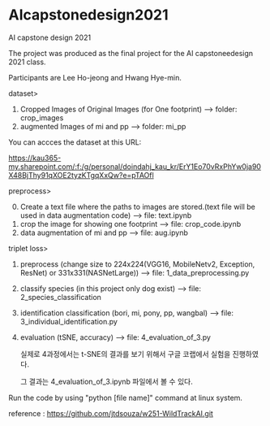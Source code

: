 # AIcapstonedesign2021
AI capstone design 2021

The project was produced as the final project for the AI capstoneedesign 2021 class.

Participants are Lee Ho-jeong and Hwang Hye-min.

dataset>
  1. Cropped Images of Original Images (for One footprint) --> folder: crop_images
  2. augmented Images of mi and pp --> folder: mi_pp

You can accces the dataset at this URL:

https://kau365-my.sharepoint.com/:f:/g/personal/doindahj_kau_kr/ErY1Eo70vRxPhYw0ja90X48BjThy91qXOE2tyzKTgqXxQw?e=pTAOfl

preprocess>

  0. Create a text file where the paths to images are stored.(text file will be used in data augmentation code) --> file: text.ipynb
  1. crop the image for showing one footprint --> file: crop_code.ipynb
  2. data augmentation of mi and pp --> file: aug.ipynb

triplet loss>
  1. preprocess (change size to 224x224(VGG16, MobileNetv2, Exception, ResNet) or 331x331(NASNetLarge)) --> file: 1_data_preprocessing.py
  2. classify species (in this project only dog exist) --> file: 2_species_classification
  3. identification classification (bori, mi, pony, pp, wangbal) --> file: 3_individual_identification.py
  4. evaluation (tSNE, accuracy) --> file: 4_evaluation_of_3.py
     
     실제로 4과정에서는 t-SNE의 결과를 보기 위해서 구글 코랩에서 실험을 진행하였다.
     
     그 결과는 4_evaluation_of_3.ipynb 파일에서 볼 수 있다.

Run the code by using "python [file name]" command at linux system.

reference : https://github.com/jtdsouza/w251-WildTrackAI.git
